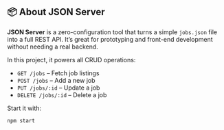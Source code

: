 ## 📦 About JSON Server

**JSON Server** is a zero-configuration tool that turns a simple `jobs.json` file into a full REST API. It’s great for prototyping and front-end development without needing a real backend.

In this project, it powers all CRUD operations:

- `GET /jobs` – Fetch job listings  
- `POST /jobs` – Add a new job  
- `PUT /jobs/:id` – Update a job  
- `DELETE /jobs/:id` – Delete a job

Start it with:

```bash
npm start
